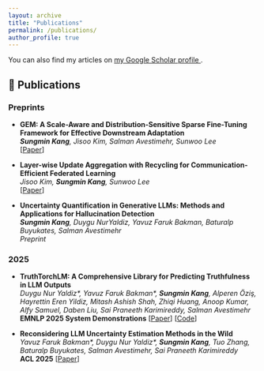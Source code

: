 ```yaml
---
layout: archive
title: "Publications"
permalink: /publications/
author_profile: true
---
```


<p>You can also find my articles on 
  <a href="https://scholar.google.com/citations?user=4gE_vYgAAAAJ" target="_blank">
    my Google Scholar profile
  </a>.
</p>

## 📄 Publications  

### Preprints
  - **GEM: A Scale-Aware and Distribution-Sensitive Sparse Fine-Tuning Framework for Effective Downstream Adaptation**  
  ***Sungmin Kang**, Jisoo Kim, Salman Avestimehr, Sunwoo Lee*  
  [[Paper](https://arxiv.org/abs/2508.16191)]

- **Layer-wise Update Aggregation with Recycling for Communication-Efficient Federated Learning**  
  *Jisoo Kim, **Sungmin Kang**, Sunwoo Lee*  
  [[Paper](https://arxiv.org/abs/2503.11146)]

- **Uncertainty Quantification in Generative LLMs: Methods and Applications for Hallucination Detection**  
  ***Sungmin Kang**, Duygu NurYaldiz, Yavuz Faruk Bakman, Baturalp Buyukates, Salman Avestimehr*  
  *Preprint*
  

### 2025  

- **TruthTorchLM: A Comprehensive Library for Predicting Truthfulness in LLM Outputs**  
  *Duygu Nur Yaldiz\*, Yavuz Faruk Bakman\*, **Sungmin Kang**, Alperen Öziş, Hayrettin Eren Yildiz, Mitash Ashish Shah, Zhiqi Huang, Anoop Kumar, Alfy Samuel, Daben Liu, Sai Praneeth Karimireddy, Salman Avestimehr*
  **EMNLP 2025 System Demonstrations**
  [[Paper](https://arxiv.org/abs/2507.08203)] [[Code](https://github.com/Ybakman/TruthTorchLM)]

- **Reconsidering LLM Uncertainty Estimation Methods in the Wild**  
  *Yavuz Faruk Bakman\*, Duygu Nur Yaldiz\*, **Sungmin Kang**, Tuo Zhang, Baturalp Buyukates, Salman Avestimehr, Sai Praneeth Karimireddy*  
  **ACL 2025**
  [[Paper](https://arxiv.org/abs/2506.01114)]
